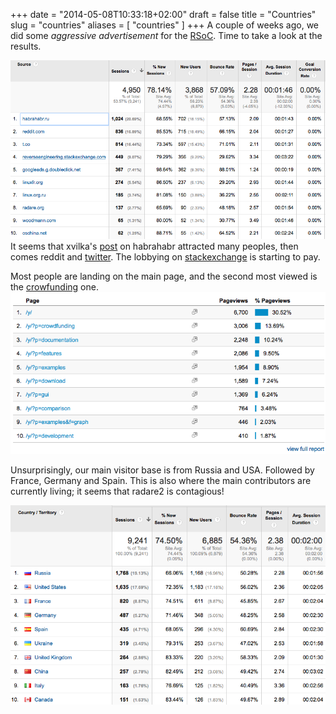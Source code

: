 +++
date = "2014-05-08T10:33:18+02:00"
draft = false
title = "Countries"
slug = "countries"
aliases = [
	"countries"
]
+++
A couple of weeks ago, we did some _aggressive advertisement_ for the [RSoC]( http://rada.re/rsoc). Time to take a look at the results.

![origin](/images/Screenshot-2014-04-30-01-27-07.png)
It seems that xvilka's [post]( http://habrahabr.ru/post/218969/ ) on habrahabr attracted many peoples, then comes reddit and [twitter]( https://twitter.com/radareorg ). The lobbying on [stackexchange]( https://reverseengineering.stackexchange.com/questions/tagged/radare2 ) is starting to pay.

Most people are landing on the main page, and the second most viewed is the [crowfunding]( http://rada.re/y/?p=cowfunding ) one.
![origin](/images/Screenshot-2014-04-30-01-29-30.png)


Unsurprisingly, our main visitor base is from Russia and USA. Followed by France, Germany and Spain. This is also where the main contributors are currently living; it seems that radare2 is contagious!

![visitors](/images/Screenshot-2014-04-30-01-32-15.png)